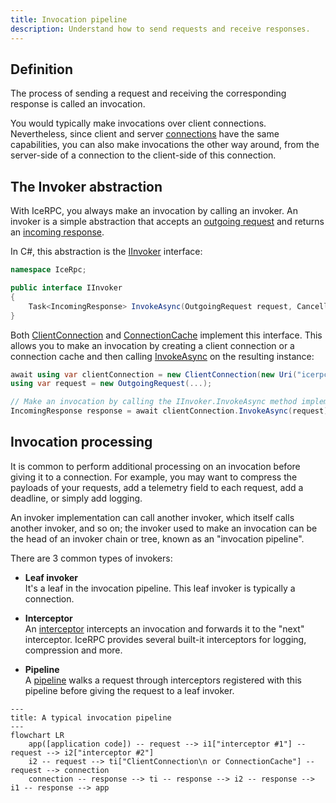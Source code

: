 ```yaml
---
title: Invocation pipeline
description: Understand how to send requests and receive responses.
---
```


## Definition

The process of sending a request and receiving the corresponding response is called an invocation.

You would typically make invocations over client connections. Nevertheless, since client and server [connections] have
the same capabilities, you can also make invocations the other way around, from the server-side of a connection to the
client-side of this connection.

## The Invoker abstraction

With IceRPC, you always make an invocation by calling an invoker. An invoker is a simple abstraction that accepts an
[outgoing request](outgoing-request) and returns an [incoming response](incoming-response).

In C#, this abstraction is the [IInvoker] interface:

```csharp
namespace IceRpc;

public interface IInvoker
{
    Task<IncomingResponse> InvokeAsync(OutgoingRequest request, CancellationToken cancellationToken = default);
}
```

Both [ClientConnection] and [ConnectionCache] implement this interface. This allows you to make an invocation by
creating a client connection or a connection cache and then calling [InvokeAsync] on the resulting instance:

```csharp
await using var clientConnection = new ClientConnection(new Uri("icerpc://hello.zeroc.com"));
using var request = new OutgoingRequest(...);

// Make an invocation by calling the IInvoker.InvokeAsync method implemented by ClientConnection.
IncomingResponse response = await clientConnection.InvokeAsync(request);
```

## Invocation processing

It is common to perform additional processing on an invocation before giving it to a connection. For example, you may
want to compress the payloads of your requests, add a telemetry field to each request, add a deadline, or simply add
logging.

An invoker implementation can call another invoker, which itself calls another invoker, and so on; the invoker used to
make an invocation can be the head of an invoker chain or tree, known as an "invocation pipeline".

There are 3 common types of invokers:

- **Leaf invoker**\
   It's a leaf in the invocation pipeline. This leaf invoker is typically a connection.

- **Interceptor**\
    An [interceptor](interceptor) intercepts an invocation and forwards it to the "next" interceptor. IceRPC provides
    several built-it interceptors for logging, compression and more.

- **Pipeline**\
    A [pipeline](invocation-pipeline) walks a request through interceptors registered with this pipeline before giving
    the request to a leaf invoker.

```mermaid
---
title: A typical invocation pipeline
---
flowchart LR
    app([application code]) -- request --> i1["interceptor #1"] -- request --> i2["interceptor #2"]
    i2 -- request --> ti["ClientConnection\n or ConnectionCache"] -- request --> connection
    connection -- response --> ti -- response --> i2 -- response --> i1 -- response --> app
```

[ClientConnection]: csharp:IceRpc.ClientConnection
[connections]: ../connection/how-to-create-a-connection
[ConnectionCache]: csharp:IceRpc.ConnectionCache
[InvokeAsync]: csharp:IceRpc.IInvoker#IceRpc_IInvoker_InvokeAsync_IceRpc_OutgoingRequest_System_Threading_CancellationToken_
[IInvoker]: csharp:IceRpc.IInvoker
